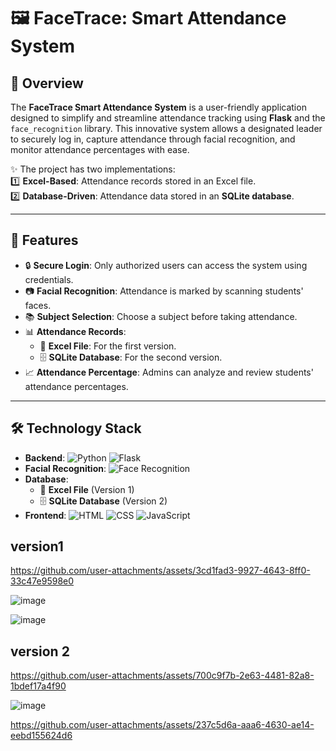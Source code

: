 # 🖼️ FaceTrace: Smart Attendance System

## 🌟 Overview  
The **FaceTrace Smart Attendance System** is a user-friendly application designed to simplify and streamline attendance tracking using **Flask** and the `face_recognition` library. This innovative system allows a designated leader to securely log in, capture attendance through facial recognition, and monitor attendance percentages with ease.

✨ The project has two implementations:  
1️⃣ **Excel-Based**: Attendance records stored in an Excel file.  
2️⃣ **Database-Driven**: Attendance data stored in an **SQLite database**.

---

## 🚀 Features  
- 🔒 **Secure Login**: Only authorized users can access the system using credentials.  
- 📷 **Facial Recognition**: Attendance is marked by scanning students' faces.  
- 📚 **Subject Selection**: Choose a subject before taking attendance.  
- 📊 **Attendance Records**:  
  - 📝 **Excel File**: For the first version.  
  - 🗄️ **SQLite Database**: For the second version.  
- 📈 **Attendance Percentage**: Admins can analyze and review students' attendance percentages.

---

## 🛠️ Technology Stack  
- **Backend**: ![Python](https://img.shields.io/badge/-Python-3776AB?logo=python&logoColor=white) ![Flask](https://img.shields.io/badge/-Flask-000?logo=flask&logoColor=white)  
- **Facial Recognition**: ![Face Recognition](https://img.shields.io/badge/-face_recognition-4CAF50?logo=opencv&logoColor=white)  
- **Database**:  
  - 📝 **Excel File** (Version 1)  
  - 🗄️ **SQLite Database** (Version 2)  
- **Frontend**: ![HTML](https://img.shields.io/badge/-HTML-E34F26?logo=html5&logoColor=white) ![CSS](https://img.shields.io/badge/-CSS-1572B6?logo=css3&logoColor=white) ![JavaScript](https://img.shields.io/badge/-JavaScript-F7DF1E?logo=javascript&logoColor=black)



## version1


https://github.com/user-attachments/assets/3cd1fad3-9927-4643-8ff0-33c47e9598e0


![image](https://github.com/user-attachments/assets/676c4579-ca26-43db-b7d8-83900806948d)


![image](https://github.com/user-attachments/assets/15cb3bb9-334f-4773-bdc6-15d97c960dd9)

## version 2



https://github.com/user-attachments/assets/700c9f7b-2e63-4481-82a8-1bdef17a4f90


![image](https://github.com/user-attachments/assets/54934b06-f52e-430b-bfd1-c82e985aa5ed)


https://github.com/user-attachments/assets/237c5d6a-aaa6-4630-ae14-eebd155624d6




